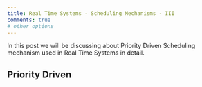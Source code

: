 ```yaml
---
title: Real Time Systems - Scheduling Mechanisms - III
comments: true
# other options
---
```


In this post we will be discussing about Priority Driven Scheduling mechanism used in Real Time Systems in detail.

## Priority Driven

